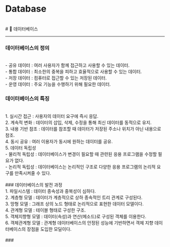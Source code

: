 # Database
</br>
# 🌼 데이터베이스

---

### 데이터베이스의 정의
</br>
- 공유 데이터 : 여러 사용자가 함께 접근하고 사용할 수 있는 데이터.
</br>
- 통합 데이터 : 최소한의 중복을 피하고 효율적으로 사용할 수 있는 데이터.
</br>
- 저장 데이터 : 컴퓨터로 접근할 수 있는 저장된 데이터.
</br>
- 운영 데이터 : 주요 기능을 수행하기 위해 필요한 데이터.
</br>

### 데이터베이스의 특징
</br>
1. 실시간 접근 : 사용자의 데이터 요구에 즉시 응답.</br>
2. 계속적 변화 : 데이터의 삽입, 삭제, 수정을 통해 최신 데이터를 동적으로 유지.</br>
3. 내용 기반 참조 : 데이터를 참조할 때 데이터가 저장된 주소나 위치가 아닌 내용으로 참조.</br>
4. 동시 공유 : 여러 이용자가 동시에 원하는 데이터를 공유.</br>
5. 데이터 독립성</br>
   - 물리적 독립성 : 데이터베이스가 변경이 필요할 때 관련된 응용 프로그램을 수정할 필요가 없다.</br>
   - 논리적 독립성 : 데이터베이스는 논리적인 구조로 다양한 응용 프로그램의 논리적 요구를 만족시켜줄 수 있다.</br>
</br>
### 데이터베이스의 발전 과정
</br>
1. 파일시스템 : 데이터 종속성과 중복성이 심하다.</br>
2. 계층형 모델 : 데이터가 계층적으로 상하 종속적인 트리 관계로 구성된다.</br>
3. 망형 모델 : 그래프 상의 노드 형태로 논리적으로 표현한 데이터 모델이다.</br>
4. 관계형 모델 : 테이블 형태로 구성한 구조.</br>
5. 객체지향형 모델 : 데이터(속성)과 연산(메소드)로 구성된 객체를 이용한다.</br>
6. 객체관계형 모델 : 관계형 데이터베이스의 안정된 성능에 기반하면서 객체 지향 데이터베이스의 장점을 도입한 모딜이다.</br>
</br>
###
</br>
